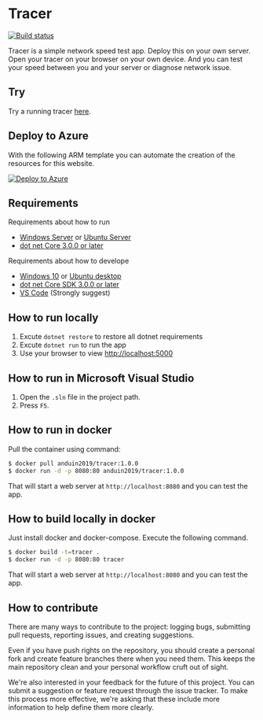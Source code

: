 # Tracer

[![Build status](https://dev.azure.com/aiursoft/Star/_apis/build/status/Tracer%20Build)](https://dev.azure.com/aiursoft/Star/_build/latest?definitionId=1)

Tracer is a simple network speed test app. Deploy this on your own server. Open your tracer on your browser on your own device. And you can test your speed between you and your server or diagnose network issue.

## Try

Try a running tracer [here](https://tracer.aiursoft.com).

## Deploy to Azure

With the following ARM template you can automate the creation of the resources for this website.

[![Deploy to Azure](https://azuredeploy.net/deploybutton.svg)](https://deploy.azure.com/?repository=https://github.com/AiursoftWeb/Tracer/tree/master)

## Requirements

Requirements about how to run
* [Windows Server](http://www.microsoft.com/en-us/cloud-platform/windows-server) or [Ubuntu Server](https://www.ubuntu.com/server)
* [dot net Core 3.0.0 or later](https://github.com/dotnet/core/tree/master/release-notes)

Requirements about how to develope
* [Windows 10](http://www.microsoft.com/en-US/windows/) or [Ubuntu desktop](https://www.ubuntu.com/desktop)
* [dot net Core SDK 3.0.0 or later](https://github.com/dotnet/core/tree/master/release-notes)
* [VS Code](https://code.visualstudio.com) (Strongly suggest)

## How to run locally

1. Excute `dotnet restore` to restore all dotnet requirements
2. Excute `dotnet run` to run the app
3. Use your browser to view [http://localhost:5000](http://localhost:5000)

## How to run in Microsoft Visual Studio

1. Open the `.sln` file in the project path. 
2. Press `F5`.

## How to run in docker

Pull the container using command:

```bash
$ docker pull anduin2019/tracer:1.0.0
$ docker run -d -p 8080:80 anduin2019/tracer:1.0.0
```

That will start a web server at `http://localhost:8080` and you can test the app.

## How to build locally in docker

Just install docker and docker-compose. Execute the following command.

```bash
$ docker build -t=tracer .
$ docker run -d -p 8080:80 tracer
```

That will start a web server at `http://localhost:8080` and you can test the app.


## How to contribute

There are many ways to contribute to the project: logging bugs, submitting pull requests, reporting issues, and creating suggestions.

Even if you have push rights on the repository, you should create a personal fork and create feature branches there when you need them. This keeps the main repository clean and your personal workflow cruft out of sight.

We're also interested in your feedback for the future of this project. You can submit a suggestion or feature request through the issue tracker. To make this process more effective, we're asking that these include more information to help define them more clearly.
